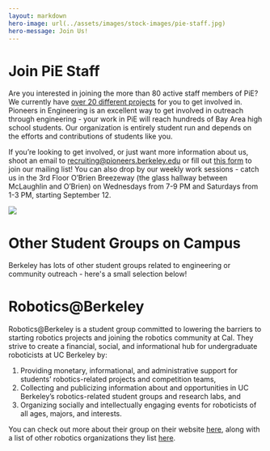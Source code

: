```yaml
---
layout: markdown
hero-image: url(../assets/images/stock-images/pie-staff.jpg)
hero-message: Join Us!
---
```


<h1>Join PiE Staff</h1>

Are you interested in joining the more than 80 active staff members of PiE? We currently have [over 20 different projects](https://docs.google.com/presentation/d/1KF1FAsCuKvHUKscRc_ESqShYzCyjJBTbqdbACasEM_s/edit?pref=2&pli=1#slide=id.gbb56edada_0_3) for you to get involved in. Pioneers in Engineering is an excellent way to get involved in outreach through engineering - your work in PiE will reach hundreds of Bay Area high school students. Our organization is entirely student run and depends on the efforts and contributions of students like you. 


If you’re looking to get involved, or just want more information about us, shoot an email to recruiting@pioneers.berkeley.edu or fill out [this form](https://docs.google.com/forms/d/1Yiyzjsyio_bC4FRvGLdYg7EoBzHKdJ4ZJYyrRlnuTOM/viewform) to join our mailing list! You can also drop by our weekly work sessions - catch us in the 3rd Floor O’Brien Breezeway (the glass hallway between McLaughlin and O’Brien) on Wednesdays from 7-9 PM and Saturdays from 1-3 PM, starting September 12. 

<img class="img-responsive" src="{{ '/assets/images/join-staff/whyjoinpie.png' | prepend: site.baseurl }}">

<h1>Other Student Groups on Campus</h1>

Berkeley has lots of other student groups related to engineering or community outreach - here's a small selection below!

<h1>Robotics@Berkeley</h1>
Robotics@Berkeley is a student group committed to lowering the barriers to starting robotics projects and joining the robotics community at Cal. They strive to create a financial, social, and informational hub for undergraduate roboticists at UC Berkeley by:

1. Providing monetary, informational, and administrative support for students’ robotics-related projects and competition teams,
2. Collecting and publicizing information about and opportunities in UC Berkeley’s robotics-related student groups and research labs, and
3. Organizing socially and intellectually engaging events for roboticists of all ages, majors, and interests.

You can check out more about their group on their website [here](https://rab.berkeley.edu), along with a list of other robotics organizations they list [here](https://rab.berkeley.edu/related/clubs).
